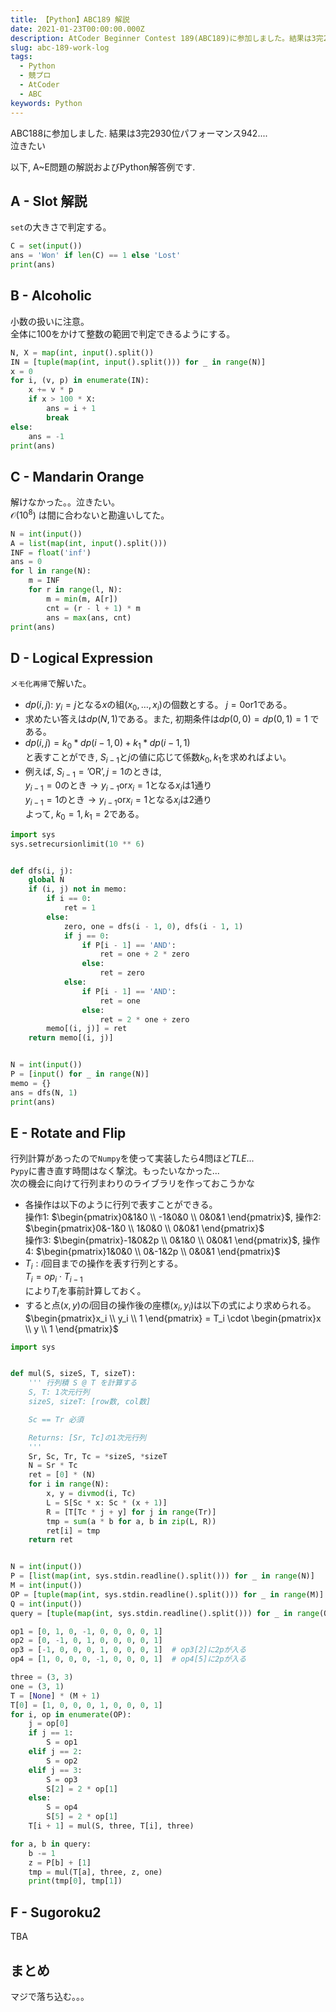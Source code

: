 ```yaml
---
title: 【Python】ABC189 解説
date: 2021-01-23T00:00:00.000Z
description: AtCoder Beginner Contest 189(ABC189)に参加しました。結果は3完2930位パフォーマンス942. A~E問題の解説およびPython解答例を掲載します。
slug: abc-189-work-log
tags: 
  - Python
  - 競プロ
  - AtCoder
  - ABC
keywords: Python
---
```


ABC188に参加しました. 結果は$3$完$2930$位パフォーマンス$942$....  
泣きたい

以下, A~E問題の解説およびPython解答例です.


## A - Slot 解説
`set`の大きさで判定する。


```python
C = set(input())
ans = 'Won' if len(C) == 1 else 'Lost'
print(ans)
```

## B - Alcoholic
小数の扱いに注意。  
全体に$100$をかけて整数の範囲で判定できるようにする。


```python
N, X = map(int, input().split())
IN = [tuple(map(int, input().split())) for _ in range(N)]
x = 0
for i, (v, p) in enumerate(IN):
    x += v * p
    if x > 100 * X:
        ans = i + 1
        break
else:
    ans = -1
print(ans)
```

<adsense></adsense>

## C - Mandarin Orange
解けなかった。。泣きたい。  
$\mathcal{O}(10^8)$ は間に合わないと勘違いしてた。  

```python
N = int(input())
A = list(map(int, input().split()))
INF = float('inf')
ans = 0
for l in range(N):
    m = INF
    for r in range(l, N):
        m = min(m, A[r])
        cnt = (r - l + 1) * m
        ans = max(ans, cnt)
print(ans)
```

## D - Logical Expression
`メモ化再帰`で解いた。

- $dp(i, j)$: $y_i = j\text{となる}x\text{の組}(x_0,\dots,x_i)\text{の個数}$とする。 $j=0 \text{or} 1$である。
- 求めたい答えは$dp(N, 1)$である。また, 初期条件は$dp(0, 0) = dp(0, 1) = 1$ である。
- $dp(i, j) = k_0 * dp(i - 1, 0) + k_1 * dp(i - 1, 1)$  
と表すことができ, $S_{i - 1}$と$j$の値に応じて係数$k_0, k_1$を求めればよい。
- 例えば, $S_{i - 1} = \text{'OR'}, j = 1$のときは,  
$y_{i-1} = 0 \text{のとき} \rightarrow y_{i-1} \text{or} x_i = 1$となる$x_i$は$1$通り  
$y_{i-1} = 1 \text{のとき} \rightarrow y_{i-1} \text{or} x_i = 1$となる$x_i$は$2$通り  
よって, $k_0 = 1, k_1 = 2$である。


```python
import sys
sys.setrecursionlimit(10 ** 6)


def dfs(i, j):
    global N
    if (i, j) not in memo:
        if i == 0:
            ret = 1
        else:
            zero, one = dfs(i - 1, 0), dfs(i - 1, 1)
            if j == 0:
                if P[i - 1] == 'AND':
                    ret = one + 2 * zero
                else:
                    ret = zero
            else:
                if P[i - 1] == 'AND':
                    ret = one
                else:
                    ret = 2 * one + zero
        memo[(i, j)] = ret
    return memo[(i, j)]


N = int(input())
P = [input() for _ in range(N)]
memo = {}
ans = dfs(N, 1)
print(ans)
```

<adsense></adsense>

## E - Rotate and Flip
行列計算があったので`Numpy`を使って実装したら4問ほど$TLE$...  
`Pypy`に書き直す時間はなく撃沈。もったいなかった...  
次の機会に向けて行列まわりのライブラリを作っておこうかな

- 各操作は以下のように行列で表すことができる。  
操作$1$: $\begin{pmatrix}0&1&0 \\ -1&0&0 \\ 0&0&1 \end{pmatrix}$, 
操作$2$: $\begin{pmatrix}0&-1&0 \\ 1&0&0 \\ 0&0&1 \end{pmatrix}$  
操作$3$: $\begin{pmatrix}-1&0&2p \\ 0&1&0 \\ 0&0&1 \end{pmatrix}$, 
操作$4$: $\begin{pmatrix}1&0&0 \\ 0&-1&2p \\ 0&0&1 \end{pmatrix}$
- $T_i: i\text{回目までの操作を表す行列}$とする。  
$T_{i} = op_i \cdot T_{i - 1}$  
により$T_i$を事前計算しておく。
- すると点$(x, y)$の$i$回目の操作後の座標$(x_i, y_i)$は以下の式により求められる。  
$\begin{pmatrix}x_i \\ y_i \\ 1 \end{pmatrix} = T_i \cdot \begin{pmatrix}x \\ y \\ 1 \end{pmatrix}$


```python
import sys


def mul(S, sizeS, T, sizeT):
    ''' 行列積 S @ T を計算する
    S, T: 1次元行列
    sizeS, sizeT: [row数, col数]

    Sc == Tr 必須

    Returns: [Sr, Tc]の1次元行列
    '''
    Sr, Sc, Tr, Tc = *sizeS, *sizeT
    N = Sr * Tc
    ret = [0] * (N)
    for i in range(N):
        x, y = divmod(i, Tc)
        L = S[Sc * x: Sc * (x + 1)]
        R = [T[Tc * j + y] for j in range(Tr)]
        tmp = sum(a * b for a, b in zip(L, R))
        ret[i] = tmp
    return ret


N = int(input())
P = [list(map(int, sys.stdin.readline().split())) for _ in range(N)]
M = int(input())
OP = [tuple(map(int, sys.stdin.readline().split())) for _ in range(M)]
Q = int(input())
query = [tuple(map(int, sys.stdin.readline().split())) for _ in range(Q)]

op1 = [0, 1, 0, -1, 0, 0, 0, 0, 1]
op2 = [0, -1, 0, 1, 0, 0, 0, 0, 1]
op3 = [-1, 0, 0, 0, 1, 0, 0, 0, 1]  # op3[2]に2pが入る
op4 = [1, 0, 0, 0, -1, 0, 0, 0, 1]  # op4[5]に2pが入る

three = (3, 3)
one = (3, 1)
T = [None] * (M + 1)
T[0] = [1, 0, 0, 0, 1, 0, 0, 0, 1]
for i, op in enumerate(OP):
    j = op[0]
    if j == 1:
        S = op1
    elif j == 2:
        S = op2
    elif j == 3:
        S = op3
        S[2] = 2 * op[1]
    else:
        S = op4
        S[5] = 2 * op[1]
    T[i + 1] = mul(S, three, T[i], three)

for a, b in query:
    b -= 1
    z = P[b] + [1]
    tmp = mul(T[a], three, z, one)
    print(tmp[0], tmp[1])
```


<adsense></adsense>

## F - Sugoroku2
TBA


## まとめ
マジで落ち込む。。。
